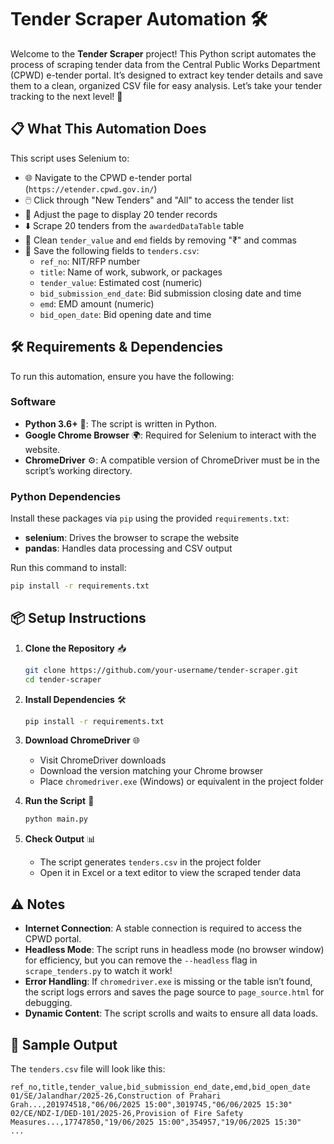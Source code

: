 # Tender Scraper Automation 🛠️

Welcome to the **Tender Scraper** project! This Python script automates the process of scraping tender data from the Central Public Works Department (CPWD) e-tender portal. It’s designed to extract key tender details and save them to a clean, organized CSV file for easy analysis. Let’s take your tender tracking to the next level! 🚀

## 📋 What This Automation Does

This script uses Selenium to:

- 🌐 Navigate to the CPWD e-tender portal (`https://etender.cpwd.gov.in/`)
- 🖱️ Click through "New Tenders" and "All" to access the tender list
- 📏 Adjust the page to display 20 tender records
- ⬇️ Scrape 20 tenders from the `awardedDataTable` table
- 🧹 Clean `tender_value` and `emd` fields by removing "₹" and commas
- 💾 Save the following fields to `tenders.csv`:
  - `ref_no`: NIT/RFP number
  - `title`: Name of work, subwork, or packages
  - `tender_value`: Estimated cost (numeric)
  - `bid_submission_end_date`: Bid submission closing date and time
  - `emd`: EMD amount (numeric)
  - `bid_open_date`: Bid opening date and time

## 🛠️ Requirements & Dependencies

To run this automation, ensure you have the following:

### Software

- **Python 3.6+** 🐍: The script is written in Python.
- **Google Chrome Browser** 🌍: Required for Selenium to interact with the website.
- **ChromeDriver** ⚙️: A compatible version of ChromeDriver must be in the script’s working directory.

### Python Dependencies

Install these packages via `pip` using the provided `requirements.txt`:

- **selenium**: Drives the browser to scrape the website
- **pandas**: Handles data processing and CSV output

Run this command to install:

```bash
pip install -r requirements.txt
```

## 📦 Setup Instructions

1. **Clone the Repository** 📥

   ```bash
   git clone https://github.com/your-username/tender-scraper.git
   cd tender-scraper
   ```

2. **Install Dependencies** 🛠️

   ```bash
   pip install -r requirements.txt
   ```

3. **Download ChromeDriver** 🌐

   - Visit ChromeDriver downloads
   - Download the version matching your Chrome browser
   - Place `chromedriver.exe` (Windows) or equivalent in the project folder

4. **Run the Script** 🚀

   ```bash
   python main.py
   ```

5. **Check Output** 📊

   - The script generates `tenders.csv` in the project folder
   - Open it in Excel or a text editor to view the scraped tender data

## ⚠️ Notes

- **Internet Connection**: A stable connection is required to access the CPWD portal.
- **Headless Mode**: The script runs in headless mode (no browser window) for efficiency, but you can remove the `--headless` flag in `scrape_tenders.py` to watch it work!
- **Error Handling**: If `chromedriver.exe` is missing or the table isn’t found, the script logs errors and saves the page source to `page_source.html` for debugging.
- **Dynamic Content**: The script scrolls and waits to ensure all data loads.

## 📄 Sample Output

The `tenders.csv` file will look like this:

```
ref_no,title,tender_value,bid_submission_end_date,emd,bid_open_date
01/SE/Jalandhar/2025-26,Construction of Prahari Grah...,201974518,"06/06/2025 15:00",3019745,"06/06/2025 15:30"
02/CE/NDZ-I/DED-101/2025-26,Provision of Fire Safety Measures...,17747850,"19/06/2025 15:00",354957,"19/06/2025 15:30"
...
```
